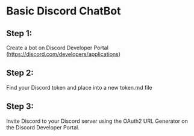 # Basic Discord ChatBot

## Step 1: 

Create a bot on Discord Developer Portal (https://discord.com/developers/applications)

## Step 2:

Find your Discord token and place into a new token.md file

## Step 3:

Invite Discord to your Discord server using the OAuth2 URL Generator on the Discord Developer Portal.

